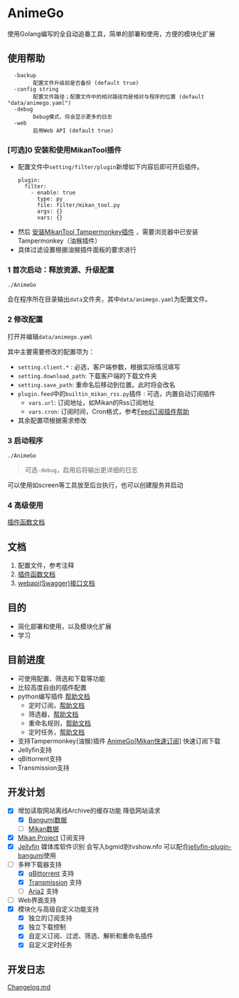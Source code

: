 # AnimeGo

使用Golang编写的全自动追番工具，简单的部署和使用，方便的模块化扩展

## 使用帮助
```text
  -backup
        配置文件升级前是否备份 (default true)
  -config string
        配置文件路径；配置文件中的相对路径均是相对与程序的位置 (default "data/animego.yaml")
  -debug
        Debug模式，将会显示更多的日志
  -web
        启用Web API (default true)
```
### [可选]0 安装和使用MikanTool插件
- 配置文件中`setting/filter/plugin`新增如下内容后即可开启插件。
  ```
  plugin:
    filter:
      - enable: true
        type: py
        file: filter/mikan_tool.py
        args: {}
        vars: {}
  ```
- 然后 [安装MikanTool Tampermonkey插件](https://greasyfork.org/zh-CN/scripts/449596) ，需要浏览器中已安装Tampermonkey（油猴插件）  
- 具体过滤设置根据油猴插件面板的要求进行  

### 1 首次启动：释放资源、升级配置
```shell
./AnimeGo
```

会在程序所在目录输出`data`文件夹，其中`data/animego.yaml`为配置文件。
### 2 修改配置
打开并编辑`data/animego.yaml`

其中主要需要修改的配置项为：
- `setting.client.*` : 必选，客户端参数，根据实际情况填写
- `setting.download_path`: 下载客户端的下载文件夹
- `setting.save_path`: 重命名后移动到位置。此时将会改名
- `plugin.feed`中的`builtin_mikan_rss.py`插件 : 可选，内置自动订阅插件
  - `vars.url`: 订阅地址，如Mikan的Rss订阅地址
  - `vars.cron`: 订阅时间，Cron格式，参考[Feed订阅插件帮助](assets/plugin/feed/README.md)
- 其余配置项根据需求修改

### 3 启动程序
```shell
./AnimeGo
```
> 可选`-debug`，启用后将输出更详细的日志

可以使用如screen等工具放至后台执行，也可以创建服务并启动
### 4 高级使用
[插件函数文档](assets/plugin/README.md)  
## 文档
1. 配置文件，参考注释
2. [插件函数文档](assets/plugin/README.md)
3. [webapi(Swagger)接口文档](internal/web/README.md)

## 目的
- 简化部署和使用，以及模块化扩展
- 学习

## 目前进度
- 可使用配置、筛选和下载等功能
- 比较高度自由的插件配置  
- python编写插件 [帮助文档](assets/plugin/README.md) 
  - 定时订阅，[帮助文档](assets/plugin/feed/README.md)
  - 筛选器，[帮助文档](assets/plugin/filter/README.md)
  - 重命名规则，[帮助文档](assets/plugin/rename/README.md)
  - 定时任务，[帮助文档](assets/plugin/schedule/README.md)
- 支持Tampermonkey(油猴)插件 [AnimeGo\[Mikan快速订阅\]](https://greasyfork.org/zh-CN/scripts/449596) 快速订阅下载
- Jellyfin支持
- qBittorrent支持
- Transmission支持

## 开发计划
- [x] 增加读取网站离线Archive的缓存功能 降低网站请求
  - [x] [Bangumi数据](https://github.com/bangumi/Archive)
  - [ ] [Mikan数据](https://github.com/MikanProject/bangumi-data/blob/master/dist/data.json)
- [x] [Mikan Project](https://mikanani.me) 订阅支持
- [x] [Jellyfin](https://jellyfin.org/) 媒体库软件识别 会写入bgmid到tvshow.nfo 可以配合[jellyfin-plugin-bangumi](https://github.com/kookxiang/jellyfin-plugin-bangumi)使用
- [ ] 多种下载器支持
  - [x] [qBittorrent](https://qbittorrent.org) 支持
  - [x] [Transmission](https://transmissionbt.com/) 支持
  - [ ] [Aria2](https://aria2.github.io/) 支持
- [ ] Web界面支持
- [x] 模块化与高级自定义功能支持
  - [x] 独立的订阅支持
  - [x] 独立下载控制
  - [x] 自定义订阅、过滤、筛选、解析和重命名插件
  - [x] 自定义定时任务

## 开发日志
 [Changelog.md](CHANGELOG.md) 
 